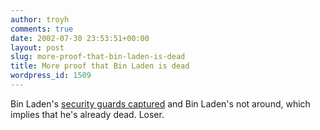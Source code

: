 ```yaml
---
author: troyh
comments: true
date: 2002-07-30 23:53:51+00:00
layout: post
slug: more-proof-that-bin-laden-is-dead
title: More proof that Bin Laden is dead
wordpress_id: 1509
---
```


Bin Laden's [security guards captured](http://www.cnn.com/2002/US/07/30/binladen.son/index.html) and Bin Laden's not around, which implies that he's already dead. Loser.
